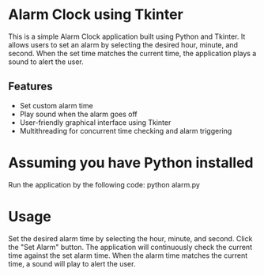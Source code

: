 # Alarm Clock using Tkinter

This is a simple Alarm Clock application built using Python and Tkinter. It allows users to set an alarm by selecting the desired hour, minute, and second. When the set time matches the current time, the application plays a sound to alert the user.

## Features

- Set custom alarm time
- Play sound when the alarm goes off
- User-friendly graphical interface using Tkinter
- Multithreading for concurrent time checking and alarm triggering

# Assuming you have Python installed
Run the application by the following code: python alarm.py


# Usage
Set the desired alarm time by selecting the hour, minute, and second.
Click the "Set Alarm" button.
The application will continuously check the current time against the set alarm time.
When the alarm time matches the current time, a sound will play to alert the user.